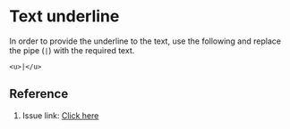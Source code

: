 Text underline
=================

In order to provide the underline to the text, use the following and replace the pipe (`|`) with the required text.

```
<u>|</u>
```

## Reference
1. Issue link: [Click here](https://forum.obsidian.md/t/is-there-a-way-to-underline-text/43745)
